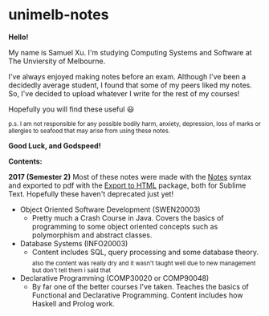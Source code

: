 # unimelb-notes

**Hello!**

My name is Samuel Xu. I'm studying Computing Systems and Software at The Unviersity of Melbourne.

I've always enjoyed making notes before an exam. Although I've been a decidedly average student, I found that some of my peers liked my notes.
So, I've decided to upload whatever I write for the rest of my courses!

Hopefully you will find these useful :smiley:

<sub>p.s. I am not responsible for any possible bodily harm, anxiety, depression, loss of marks or allergies to seafood that may arise from using these notes.</sub>

**Good Luck, and Godspeed!**

**Contents:**

**2017 (Semester 2)**
Most of these notes were made with the [Notes](https://packagecontrol.io/packages/Notes) syntax and exported to pdf with the [Export to HTML](https://packagecontrol.io/packages/ExportHtml) package, both for Sublime Text. Hopefully these haven't deprecated just yet!
- Object Oriented Software Development (SWEN20003)
	- Pretty much a Crash Course in Java. Covers the basics of programming to some object oriented concepts such as polymorphism and abstract classes.
- Database Systems (INFO20003)
	- Content includes SQL, query processing and some database theory. 
	<sub>also the content was really dry and it wasn't taught well due to new management but don't tell them i said that</sub>
- Declarative Programming (COMP30020 or COMP90048)
	- By far one of the better courses I've taken. Teaches the basics of Functional and Declarative Programming. Content includes how Haskell and Prolog work.
